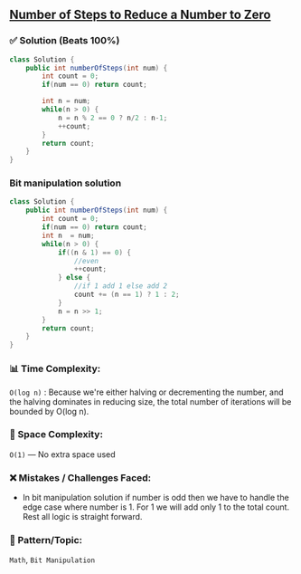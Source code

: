 ## [Number of Steps to Reduce a Number to Zero](https://leetcode.com/problems/number-of-steps-to-reduce-a-number-to-zero/description/)

### ✅ Solution (Beats 100%)

```java
class Solution {
    public int numberOfSteps(int num) {
        int count = 0;
        if(num == 0) return count;

        int n = num;
        while(n > 0) {
            n = n % 2 == 0 ? n/2 : n-1;
            ++count;
        }
        return count;
    }
}
````

### Bit manipulation solution

```java
class Solution {
    public int numberOfSteps(int num) {
        int count = 0;
        if(num == 0) return count;
        int n  = num;
        while(n > 0) {
            if((n & 1) == 0) {
                //even
                ++count;
            } else {
                //if 1 add 1 else add 2
                count += (n == 1) ? 1 : 2;
            }
            n = n >> 1;
        }
        return count;
    }
}
```

### 📊 Time Complexity:

`O(log n)` : Because we're either halving or decrementing the number, and the halving dominates in reducing size, the total number of iterations will be bounded by O(log n).

### 🧠 Space Complexity:

`O(1)` — No extra space used

### ❌ Mistakes / Challenges Faced:

* In bit manipulation solution if number is odd then we have to handle the edge case where number is 1. For 1 we will add only 1 to the total count. Rest all logic is straight forward.

### 🧩 Pattern/Topic:

`Math`, `Bit Manipulation`
